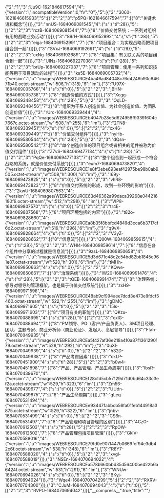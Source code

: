 {"2":"1","3":"Ju9C-1621846617594","4":{"version":1,"incompatibleVersion":0,"fv":"0"},"5":[{"3":"3060-1621846615933","5":[{"2":"2","3":"p5PQ-1621846617594","7":[{"8":"关键术语和概念"}]}]},{"3":"nnUS-1684069081545","4":{"s":{"ti":28}},"5":[{"2":"2","3":"rczB-1684069081544","7":[{"8":"价值交付系统：一系列对组织有用的战略业务活动"}]}]},{"3":"89rH-1684069152992","4":{"s":{"ti":28}},"5":[{"2":"2","3":"eiga-1684069152991","7":[{"8":"项目组合：为实现战略而把项目组合到一起"}]}]},{"3":"SVxJ-1684069192691","4":{"s":{"ti":28}},"5":[{"2":"2","3":"cxNg-1684069192689","7":[{"8":"项目集：有关联关系的项目组合到一起"}]}]},{"3":"UINz-1684069227038","4":{"s":{"ti":28}},"5":[{"2":"2","3":"brUp-1684069227037","7":[{"8":"项目管理：使用一系列知识技能等用于项目活动的过程"}]}]},{"3":"ka5E-1684069005732","4":{"version":1,"u":"images/WEBRESOURCE4ba46ad84048c76d4249b90c84671b40.octet-stream","w":506,"h":318},"6":"im"},{"3":"U97X-1684069005766","4":{"s":{"ti":0}},"5":[{"2":"2","3":"jBHN-1684069005738","7":[{"8":"创造价值的方式"}]}]},{"3":"Xcgg-1684069348458","4":{"s":{"ti":28}},"5":[{"2":"2","3":"OqLD-1684069348456","7":[{"8":"组织为干系人创造价值、为社会创造价值、为团队创造价值"}]}]},{"3":"rUrc-1684069339444","4":{"version":1,"u":"images/WEBRESOURCEb4047b28e5d624958f93391604c7667c.octet-stream","w":508,"h":255},"6":"im"},{"3":"2TN8-1684069339451","4":{"s":{"ti":0}},"5":[{"2":"2","3":"cx46-1684069339449","7":[{"8":"价值交付组件"}]}]},{"3":"hyHb-1684069580544","4":{"s":{"ti":28}},"5":[{"2":"2","3":"dQsn-1684069580542","7":[{"8":"单个创造价值的项目组合或者相关的组件被称为价值交付组件"}]}]},{"3":"Z7vS-1684069477134","4":{"s":{"ti":28}},"5":[{"2":"2","3":"PqQe-1684069477133","7":[{"8":"整个组合到一起形成一个符合战略的系统，就是价值交付系统"}]}]},{"3":"eum7-1684069473820","4":{"version":1,"u":"images/WEBRESOURCE1e8ff3ebe693eaf42975be98b0ab9505.octet-stream","w":508,"h":300},"6":"im"},{"3":"I69y-1684069473825","4":{"s":{"ti":0}},"5":[{"2":"2","3":"vhR8-1684069473823","7":[{"8":"价值交付系统的形成，收到一些环境的影响"}]}]},{"3":"2kwU-1684069807563","4":{"version":1,"u":"images/WEBRESOURCE63d46362a99daca39268e044216180f9.octet-stream","w":512,"h":298},"6":"im"},{"3":"VIP8-1684069807570","4":{"s":{"ti":0}},"5":[{"2":"2","3":"tr4E-1684069807568","7":[{"8":"项目环境包括的内容"}]}]},{"3":"t82o-1684069828660","4":{"version":1,"u":"images/WEBRESOURCEa8b35f8bbfcd4849d3cca6b3717cf6d2.octet-stream","w":519,"h":296},"6":"im"},{"3":"q9vX-1684069828664","4":{"s":{"ti":0}},"5":[{"2":"2","3":"V3yZ-1684069828662","7":[{"8":"信息流"}]}]},{"3":"Q00W-1684069859615","4":{"s":{"ti":28}},"5":[{"2":"2","3":"WHl4-1684069859614","7":[{"8":"信息在各个组件中分享的过程就是信息流"}]}]},{"3":"9zsL-1684069850658","4":{"version":1,"u":"images/WEBRESOURCE5d3d671c48c2e54bd82bb1845e961e87.octet-stream","w":520,"h":301},"6":"im"},{"3":"tMHh-1684069850663","4":{"s":{"ti":0}},"5":[{"2":"2","3":"KQwe-1684069850661","7":[{"8":"治理系统"}]}]},{"3":"IW20-1684069991476","4":{"s":{"ti":28}},"5":[{"2":"2","3":"tQEB-1684069991474","7":[{"8":"治理系统：领导对领导的管理框架，也是属于价值交付系统"}]}]},{"3":"zxH9-1684069971598","4":{"version":1,"u":"images/WEBRESOURCE48ab9cf994aee7dcd3e473e8fdcf5460.octet-stream","w":522,"h":255},"6":"im"},{"3":"gDMC-1684069971605","4":{"s":{"ti":0}},"5":[{"2":"2","3":"15ls-1684069971603","7":[{"8":"项目有关的职能"}]}]},{"3":"QKzu-1684070088695","4":{"s":{"ti":28}},"5":[{"2":"2","3":"cxlG-1684070088694","7":[{"8":"PM领导、PO（客户/产品负责人）、SM项目经理、团队、主题专家、商业分析师（商业论证）、发起人、高层领导"}]}]},{"3":"Ftah-1684070049935","4":{"version":1,"u":"images/WEBRESOURCEa5f427af36e219a410a87f1361290179.octet-stream","w":528,"h":292},"6":"im"},{"3":"0uXl-1684070049939","4":{"s":{"ti":0}},"5":[{"2":"2","3":"h32D-1684070049938","7":[{"8":"产品考虑因素"}]}]},{"3":"ckLP-1684070451900","4":{"s":{"ti":28}},"5":[{"2":"2","3":"b0w4-1684070451898","7":[{"8":"产品、产品管理、产品生命周期"}]}]},{"3":"IbsR-1684070439670","4":{"version":1,"u":"images/WEBRESOURCEf28cfd5cb57129d71d0bd64c33c3ef2a.octet-stream","w":529,"h":323},"6":"im"},{"3":"Zm56-1684070439677","4":{"s":{"ti":0}},"5":[{"2":"2","3":"UUdn-1684070439675","7":[{"8":"产品生命周期"}]}]},{"3":"gLeq-1684070531494","4":{"version":1,"u":"images/WEBRESOURCEe934471abbcb56fa01feb144918a3875.octet-stream","w":529,"h":322},"6":"im"},{"3":"jnbv-1684070531499","4":{"s":{"ti":0}},"5":[{"2":"2","3":"CS6n-1684070531497","7":[{"8":"产品管理和项目管理的区别"}]}]},{"3":"4CzO-1684070612503","4":{"s":{"ti":28}},"5":[{"2":"2","3":"RpOW-1684070612502","7":[{"8":"产品管理包括项目管理"}]}]},{"3":"GklV-1684070588016","4":{"version":1,"u":"images/WEBRESOURCE79fd0e907f447b0669fcf94e3db42c6f.octet-stream","w":530,"h":348},"6":"im"},{"3":"R8Y7-1684070588020","4":{"s":{"ti":0}},"5":[{"2":"2","3":"xvgl-1684070588019"}]},{"3":"NSEn-1684070694022","4":{"version":1,"u":"images/WEBRESOURCEa578b660bbd35d56400be422b6a6424f.octet-stream","w":531,"h":291},"6":"im"},{"3":"WNUw-1684070694026","4":{"s":{"ti":0}},"5":[{"2":"2","3":"BKyj-1684070694024"}]},{"3":"Wqe4-1684070704299","5":[{"2":"2","3":"RXRV-1684070704300"}]},{"3":"CJuM-1684070694043","4":{"s":{"ti":0}},"5":[{"2":"2","3":"RVPO-1684070694042"}]}],"\_\_compress\_\_":true,"title":""}